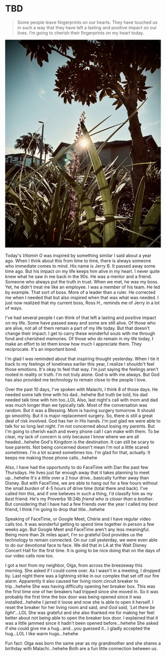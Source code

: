 # TBD

> Some people leave fingerprints on our hearts. They have touched us in such a way that they have left a lasting and positive impact on our lives. I’m going to cherish their fingerprints on my heart today.

![Sunrise through blades of grass](./media/IMG_7878.jpeg)

Today's *Vitamin G* was inspired by something similar I said about a year ago. When I think about this from time to time, there is always someone who immediate comes to mind. His name is Jerry B. It passed away some time ago. But his impact on my life keeps him alive in my heart. I never quite knew what he saw in me back in the 90s. He was a mentor and a friend. Someone who always put the truth in trust. When we met, he was my boss. Yet, he didn't treat me like an employee. I was a member of his team. He led by example. That sort of boss. More of a leader than a ruler. He corrected me when I needed that but also inspired when that was what was needed. I just now realized that my current boss, Ross H., reminds me of Jerry in a lot of ways.

I've had several people I can think of that left a lasting and positive impact on my life. Some have passed away and some are still alive. Of those who are alive, not all of them remain a part of my life today. But that doesn't change their impact. I get to carry these wonderful souls with me through fond and cherished memories. Of those who do remain in my life today, I make an effort to let them know how much I appreciate them. They reciprocate. It's an important bond.

I'm glad I was reminded about that inspiring thought yesterday. When I tie it back to my feelings of loneliness earlier this year, I realize I shouldn't feel those emotions. It's okay to feel that way. I'm just saying the feelings aren't rooted in reality or truth. I'm not truly alone. God is with me always. But God has also provided me technology to remain close to the people I love.

Over the past 10 days, I've spoken with Malachi, I think 8 of those days. He needed some talk time with his dad...hehehe But truth be told, his dad needed talk time with him too..LOL Also, last night's call with mom and dad was much longer than we typically talk. Most of the conversation was random. But it was a Blessing. Mom is having surgery tomorrow. It should go smoothly. But it is major replacement surgery. So, there is still a great deal of risk involved. God has her in His hands. I'm just glad we were able to talk for so long last night. I'm not concerned about losing my parents. But I'm going to cherish each and every phone call I can make with them. To be clear, my lack of concern is only because I know where we are all headed...hehehe God's Kingdom is the destination. It can still be scary to lose parents. Not being concerned doesn't mean I'm not a little scared sometimes. I'm a lot scared sometimes too. I'm glad for that, actually. It keeps me making those phone calls...hehehe

Also, I have had the opportunity to do FaceTime with Dan the past few Thursdays. He lives just far enough away that it takes planning to meet up...hehehe It's a little over a 2 hour drive...basically further away than Disney. But with FaceTime, we are able to hang out for a few hours without the small *burden* of 4-5 hours of drive time (total there and back). I've called him this, and if one believes in such a thing, I'd classify him as my *best* friend. He's my Proverbs 18:24b *friend who is closer than a brother*. But considering that I have had a few friends over the year I called my *best* friend, I think I'm going to drop that title...hehehe

Speaking of FaceTime, or Google Meet, Chérie and I have regular video calls too. It was wonderful getting to spend time together in person a few weeks ago. But Google Meet and FaceTime aren't any less meaningful. Being more than 2k miles apart, I'm so grateful God provides us the technology to remain connected. On our call yesterday, we were even able to do our devotional face to face. We did that in LA at the Walt Disney Concert Hall for the first time. It is going to be nice doing that on the days of our video calls now too.

I got a text from my neighbor, Olga, from across the breezeway this morning. She asked if I could come over. As I wasn't in a meeting, I dropped by. Last night there was a lightning strike in our complex that set off our fire alarm. Apparently it also caused her living room circuit breaker to trip...hehehe She was having difficulty opening her breaker box. This was the first time one of her breakers had tripped since she moved in. So it was probably the first time the box door was being opened since it was installed...hehehe I jarred it loose and now she is able to open it herself. I reset the breaker for her living room and said, *and God said, 'Let there be light'*...LOL She was grateful and she also thanked me for making her feel better about not being able to open the breaker box door. I explained that it was a little jammed since it hadn't been opened before...hehehe She asked if she could give me a hug...and...you guessed it...I gladly accepted the hug...LOL I like warm hugs...hehehe

Fun fact: Olga was born the same year as my grandmother and she shares a birthday with Malachi...hehehe Both are a fun little connection between us.

